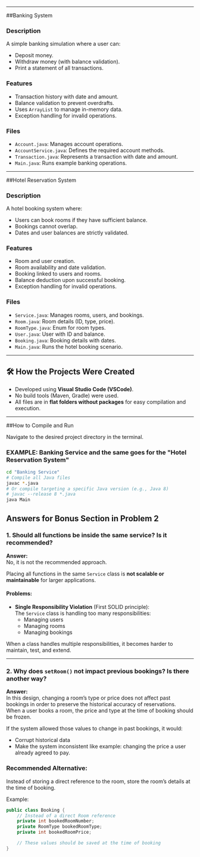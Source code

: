 ﻿
---

##Banking System

### Description
A simple banking simulation where a user can:
- Deposit money.
- Withdraw money (with balance validation).
- Print a statement of all transactions.

### Features
- Transaction history with date and amount.
- Balance validation to prevent overdrafts.
- Uses `ArrayList` to manage in-memory data.
- Exception handling for invalid operations.

### Files
- `Account.java`: Manages account operations.
- `AccountService.java`: Defines the required account methods.
- `Transaction.java`: Represents a transaction with date and amount.
- `Main.java`: Runs example banking operations.

---

##Hotel Reservation System

### Description
A hotel booking system where:
- Users can book rooms if they have sufficient balance.
- Bookings cannot overlap.
- Dates and user balances are strictly validated.

### Features
- Room and user creation.
- Room availability and date validation.
- Booking linked to users and rooms.
- Balance deduction upon successful booking.
- Exception handling for invalid operations.

### Files
- `Service.java`: Manages rooms, users, and bookings.
- `Room.java`: Room details (ID, type, price).
- `RoomType.java`: Enum for room types.
- `User.java`: User with ID and balance.
- `Booking.java`: Booking details with dates.
- `Main.java`: Runs the hotel booking scenario.

---

## 🛠️ How the Projects Were Created

- Developed using **Visual Studio Code (VSCode)**.
- No build tools (Maven, Gradle) were used.
- All files are in **flat folders without packages** for easy compilation and execution.

---

##How to Compile and Run

Navigate to the desired project directory in the terminal.

### EXAMPLE: Banking Service and the same goes for the "Hotel Reservation System"
```bash
cd "Banking Service"
# Compile all Java files
javac *.java
# Or compile targeting a specific Java version (e.g., Java 8)
# javac --release 8 *.java
java Main
```
## Answers for Bonus Section in Problem 2

### 1. Should all functions be inside the same service? Is it recommended?

**Answer:**  
No, it is not the recommended approach.

Placing all functions in the same `Service` class is **not scalable or maintainable** for larger applications.

#### Problems:
- **Single Responsibility Violation** (First SOLID principle):  
  The `Service` class is handling too many responsibilities:
  - Managing users
  - Managing rooms
  - Managing bookings

When a class handles multiple responsibilities, it becomes harder to maintain, test, and extend.

---

### 2. Why does `setRoom()` not impact previous bookings? Is there another way?

**Answer:**  
In this design, changing a room’s type or price does not affect past bookings in order to preserve the historical accuracy of reservations.  
When a user books a room, the price and type at the time of booking should be frozen.  

If the system allowed those values to change in past bookings, it would:
- Corrupt historical data
- Make the system inconsistent like example: changing the price a user already agreed to pay.
### Recommended Alternative:
Instead of storing a direct reference to the room, store  the room’s details at the time of booking.

Example:
```java
public class Booking {
    // Instead of a direct Room reference
    private int bookedRoomNumber;
    private RoomType bookedRoomType;
    private int bookedRoomPrice;

    // These values should be saved at the time of booking
}

